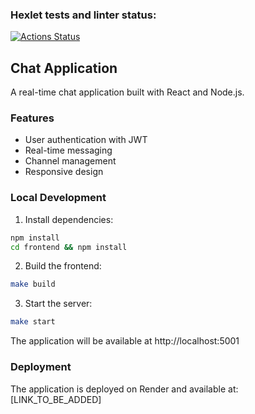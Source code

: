 ### Hexlet tests and linter status:
[![Actions Status](https://github.com/Pentrick-star/frontend-project-12/actions/workflows/hexlet-check.yml/badge.svg)](https://github.com/Pentrick-star/frontend-project-12/actions)

## Chat Application

A real-time chat application built with React and Node.js.

### Features
- User authentication with JWT
- Real-time messaging
- Channel management
- Responsive design

### Local Development

1. Install dependencies:
```bash
npm install
cd frontend && npm install
```

2. Build the frontend:
```bash
make build
```

3. Start the server:
```bash
make start
```

The application will be available at http://localhost:5001

### Deployment

The application is deployed on Render and available at: [LINK_TO_BE_ADDED]
